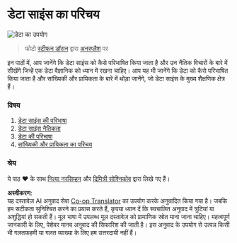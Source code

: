 <!--
CO_OP_TRANSLATOR_METADATA:
{
  "original_hash": "696a8474a01054281704cbfb09148949",
  "translation_date": "2025-08-23T23:44:48+00:00",
  "source_file": "1-Introduction/README.md",
  "language_code": "hi"
}
-->
# डेटा साइंस का परिचय

![डेटा का उपयोग](../../../1-Introduction/images/data.jpg)  
> फोटो <a href="https://unsplash.com/@dawson2406?utm_source=unsplash&utm_medium=referral&utm_content=creditCopyText">स्टीफन डॉसन</a> द्वारा <a href="https://unsplash.com/s/photos/data?utm_source=unsplash&utm_medium=referral&utm_content=creditCopyText">अनस्प्लैश</a> पर  

इन पाठों में, आप जानेंगे कि डेटा साइंस को कैसे परिभाषित किया जाता है और उन नैतिक विचारों के बारे में सीखेंगे जिन्हें एक डेटा वैज्ञानिक को ध्यान में रखना चाहिए। आप यह भी जानेंगे कि डेटा को कैसे परिभाषित किया जाता है और सांख्यिकी और प्रायिकता के बारे में थोड़ा जानेंगे, जो डेटा साइंस के मुख्य शैक्षणिक क्षेत्र हैं।

### विषय

1. [डेटा साइंस की परिभाषा](01-defining-data-science/README.md)  
2. [डेटा साइंस नैतिकता](02-ethics/README.md)  
3. [डेटा की परिभाषा](03-defining-data/README.md)  
4. [सांख्यिकी और प्रायिकता का परिचय](04-stats-and-probability/README.md)  

### श्रेय

ये पाठ ❤️ के साथ [नित्या नरसिम्हन](https://twitter.com/nitya) और [दिमित्री सोश्निकोव](https://twitter.com/shwars) द्वारा लिखे गए हैं।  

**अस्वीकरण**:  
यह दस्तावेज़ AI अनुवाद सेवा [Co-op Translator](https://github.com/Azure/co-op-translator) का उपयोग करके अनुवादित किया गया है। जबकि हम सटीकता सुनिश्चित करने का प्रयास करते हैं, कृपया ध्यान दें कि स्वचालित अनुवाद में त्रुटियां या अशुद्धियां हो सकती हैं। मूल भाषा में उपलब्ध मूल दस्तावेज़ को प्रामाणिक स्रोत माना जाना चाहिए। महत्वपूर्ण जानकारी के लिए, पेशेवर मानव अनुवाद की सिफारिश की जाती है। इस अनुवाद के उपयोग से उत्पन्न किसी भी गलतफहमी या गलत व्याख्या के लिए हम उत्तरदायी नहीं हैं।
